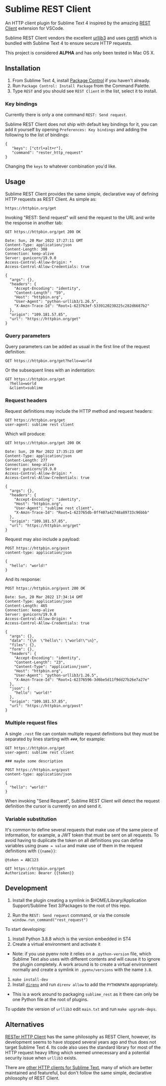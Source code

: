 # Sublime REST Client

An HTTP client plugin for Sublime Text 4 inspired by the amazing
[REST Client](https://marketplace.visualstudio.com/items?itemName=humao.rest-client)
extension for VSCode.

Sublime REST Client vendors the excellent
[urllib3](https://urllib3.readthedocs.io/en/latest/) and uses
[certifi](https://pypi.org/project/certifi/) which is bundled with Sublime
Text 4 to ensure secure HTTP requests.

This project is considered **ALPHA** and has only been tested in Mac OS X.

## Installation

1. From Sublime Text 4, install [Package Control](https://packagecontrol.io/installation)
if you haven't already.
1. Run `Package Control: Install Package` from the Command Palette.
1. Type `REST` and you should see `REST Client` in the list, select it to install.

### Key bindings

Currently there is only a one command `REST: Send request`.

Sublime REST Client does not ship with default key bindings for it, you can add
it yourself by opening `Preferences: Key bindings` and adding the following
to the list of bindings:

```
{
   "keys": ["ctrl+alt+r"],
   "command": "rester_http_request"
}
```

Changing the `keys` to whatever combination you'd like.

## Usage

Sublime REST Client provides the same simple, declarative way of defining
HTTP requests as REST Client. As simple as:

```
https://httpbin.org/get
```

Invoking "REST: Send request" will send the request to the URL and write
the response in another tab:

```
GET https://httpbin.org/get 200 OK

Date: Sun, 20 Mar 2022 17:27:11 GMT
Content-Type: application/json
Content-Length: 308
Connection: keep-alive
Server: gunicorn/19.9.0
Access-Control-Allow-Origin: *
Access-Control-Allow-Credentials: true

{
  "args": {},
  "headers": {
    "Accept-Encoding": "identity",
    "Content-Length": "59",
    "Host": "httpbin.org",
    "User-Agent": "python-urllib3/1.26.5",
    "X-Amzn-Trace-Id": "Root=1-623763ef-5339120230225c282d6687b2"
  },
  "origin": "109.181.57.85",
  "url": "https://httpbin.org/get"
}
```

### Query parameters

Query parameters can be added as usual in the first line of the request definition:

```
GET https://httpbin.org/get?hello=world
```

Or the subsequent lines with an indentation:

```
GET https://httpbin.org/get
  ?hello=world
  &client=sublime
```

### Request headers

Request definitions may include the HTTP method and request headers:

```
GET https://httpbin.org/get
user-agent: sublime rest client
```

Which will produce:

```
GET https://httpbin.org/get 200 OK

Date: Sun, 20 Mar 2022 17:35:23 GMT
Content-Type: application/json
Content-Length: 277
Connection: keep-alive
Server: gunicorn/19.9.0
Access-Control-Allow-Origin: *
Access-Control-Allow-Credentials: true

{
  "args": {},
  "headers": {
    "Accept-Encoding": "identity",
    "Host": "httpbin.org",
    "User-Agent": "sublime rest client",
    "X-Amzn-Trace-Id": "Root=1-623765db-0ff407a42748a89733c96bbb"
  },
  "origin": "109.181.57.85",
  "url": "https://httpbin.org/get"
}
```

Request may also include a payload:

```
POST https://httpbin.org/post
content-type: application/json

{
  "hello": "world!"
}
```

And its response:

```
POST https://httpbin.org/post 200 OK

Date: Sun, 20 Mar 2022 17:34:14 GMT
Content-Type: application/json
Content-Length: 465
Connection: keep-alive
Server: gunicorn/19.9.0
Access-Control-Allow-Origin: *
Access-Control-Allow-Credentials: true

{
  "args": {},
  "data": "{\n  \"hello\": \"world!\"\n}",
  "files": {},
  "form": {},
  "headers": {
    "Accept-Encoding": "identity",
    "Content-Length": "23",
    "Content-Type": "application/json",
    "Host": "httpbin.org",
    "User-Agent": "python-urllib3/1.26.5",
    "X-Amzn-Trace-Id": "Root=1-62376596-3d6be5d11f9dd27b26e7a27e"
  },
  "json": {
    "hello": "world!"
  },
  "origin": "109.181.57.85",
  "url": "https://httpbin.org/post"
}
```

### Multiple request files

A single `.rest` file can contain multiple request definitions but they must
be separated by lines starting with `###`, for example:

```
GET https://httpbin.org/get
user-agent: sublime rest client

### maybe some description

POST https://httpbin.org/post
content-type: application/json

{
  "hello": "world!"
}
```

When invoking "Send Request", Sublime REST Client will detect the request definition
the cursor is currently on and send it.

### Variable substitution

It's common to define several requests that make use of the same piece of information,
for example, a JWT token that must be sent on all requests. To avoid having to
duplicate the token on all definitions you can define variables using `@name = value`
and make use of them in the request definitions with `{{name}}`:

```
@token = ABC123

GET https://httpbin.org/get
Authorization: Bearer {{token}}
```

## Development

1. Install the plugin creating a symlink in
$HOME/Library/Application Support/Sublime Text 3/Packages
to the root of this repo.

1. Run the `REST: Send request` command, or via the console
`window.run_command("rest_request")`

To start developing:

1. Install Python 3.8.8 which is the version embedded in ST4
1. Create a virtual environment and activate it
  - Note: if you use pyenv note it relies on a `.python-version` file, which
  Sublime Text also uses with different contents and will cause it to ignore
  the plugin completely. A work around is to create a virtual environment
  normally and create a symlink in `.pyenv/versions` with the name `3.8`.
1. `make install-dev`
1. Install [`direnv`](https://direnv.net/) and run `direnv allow` to add the
`PYTHONPATH` appropriately.
  - This is a work around to packaging `sublime_rest` as it there can only be
  one Python file at the root of plugins.

To update the version of `urllib3` edit `main.txt` and run `make upgrade-deps`.

## Alternatives

[RESTer HTTP Client](https://github.com/pjdietz/rester-sublime-http-client) has
the same philosophy as REST Client, however, its development seems
to have stopped several years ago and thus does not target Sublime Text 4.
Its code also uses the standard library for most of the HTTP request heavy
lifting which seemed unnecessary and a potential security issue when `urllib3`
exists.

There are [other HTTP clients for Sublime Text](https://packagecontrol.io/search/http),
many of which are better maintained and featureful, but don't follow the same
simple, declarative philosophy of REST Client.
